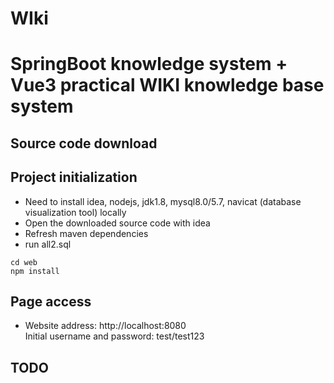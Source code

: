 # WIki
# SpringBoot knowledge system + Vue3 practical WIKI knowledge base system


## Source code download


## Project initialization
* Need to install idea, nodejs, jdk1.8, mysql8.0/5.7, navicat (database visualization tool) locally
* Open the downloaded source code with idea
* Refresh maven dependencies
* run all2.sql

```
cd web
npm install
```


## Page access
* Website address: http://localhost:8080<br>
  Initial username and password: test/test123

## TODO